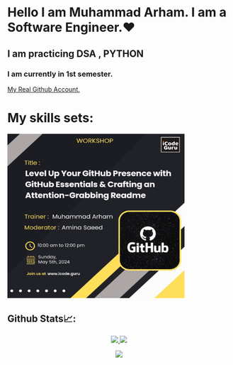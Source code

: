 <h1> Hello I am Muhammad Arham. I am a Software Engineer.❤️ </h1>
<h2> I am practicing DSA , PYTHON </h2>
<h3> I am currently in 1st semester. </h3>
<a href="http://github.com/arhamansari11"> My Real Github Account.</a>

# My skills sets:

<div align="left">
  <img src="https://github.com/Arhamansari27/Arhamansari27/blob/main/WorkShop.jpeg?raw=true" width="400px" height="370px">
</div>

 ## Github Stats📈:
<p align="center">
    <a href="https://github.com/Arhamansari27">
        <img height="130em" src="https://github-readme-stats-git-masterrstaa-rickstaa.vercel.app/api?username=Arhamansari27&show_icons=true&theme=darcula&include_all_commits=true&count_private=true&hide_border=true"/>
        <img height="130em" src="https://github-readme-stats-eight-theta.vercel.app/api/top-langs/?username=Arhamansari27&langs_count=12&layout=compact&langs_count=8&theme=darcula&include_all_commits=true&count_private=true&hide_border=true" />
    </a>
</p>



 <p align="center">
   <a href="https://github.com/Arhamansari27"> 
     <img width="80%" src="https://github-readme-streak-stats.herokuapp.com/?user=Arhamansari27&show_icons=true&locale=en&layout=demo&theme=darcula&hide_border=true" /> 
   </a>  
 </p>

<br>
